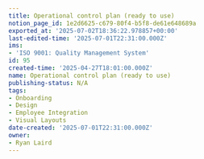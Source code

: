 ```yaml
---
title: Operational control plan (ready to use)
notion_page_id: 1e2d6625-c679-80f4-b5f8-de61e648689a
exported_at: '2025-07-02T18:36:22.978857+00:00'
last-edited-time: '2025-07-01T22:31:00.000Z'
ims:
- 'ISO 9001: Quality Management System'
id: 95
created-time: '2025-04-27T18:01:00.000Z'
name: Operational control plan (ready to use)
publishing-status: N/A
tags:
- Onboarding
- Design
- Employee Integration
- Visual Layouts
date-created: '2025-07-01T22:31:00.000Z'
owner:
- Ryan Laird
---
```


